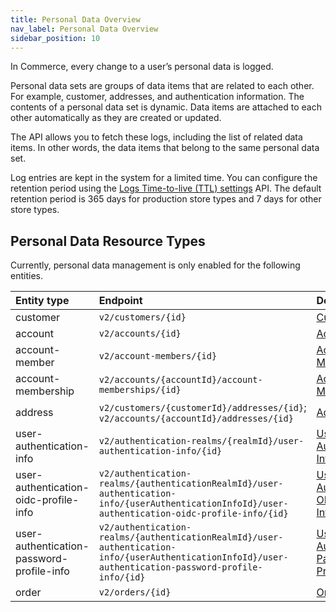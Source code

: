 ```yaml
---
title: Personal Data Overview
nav_label: Personal Data Overview
sidebar_position: 10
---
```


In Commerce, every change to a user’s personal data is logged.

Personal data sets are groups of data items that are related to each other. For example, customer, addresses, and authentication information. The contents of a personal data set is dynamic. Data items are attached to each other automatically as they are created or updated.

The API allows you to fetch these logs, including the list of related data items. In other words, the data items that belong to the same personal data set.

Log entries are kept in the system for a limited time. You can configure the retention period using the [Logs Time-to-live (TTL) settings](/docs/commerce-cloud/personal-data/logs-ttl-settings/logs-ttl-settings-overview) API. The default retention period is 365 days for production store types and 7 days for other store types.

## Personal Data Resource Types

Currently, personal data management is only enabled for the following entities.

| Entity type | Endpoint | Documentation |
| :-- | :-- | :-- |
| customer | `v2/customers/{id}` |[Customers](/docs/customer-management/customer-management-api/customer-management-api-overview) |
| account | `v2/accounts/{id}` |[Accounts](/docs/commerce-cloud/accounts/using-account-management-api/account-management-api-overview) |
| account-member | `v2/account-members/{id}` |[Account Members](/docs/commerce-cloud/accounts/using-account-members-api/overview) |
| account-membership | `v2/accounts/{accountId}/account-memberships/{id}`|[Account Memberships](/docs/commerce-cloud/accounts/using-account-membership-api/overview) |
| address | `v2/customers/{customerId}/addresses/{id}`; `v2/accounts/{accountId}/addresses/{id}`|[Addresses](/docs/commerce-cloud/addresses/about-addresses-api) |
| user-authentication-info | `v2/authentication-realms/{realmId}/user-authentication-info/{id}` |[User Authentication Info](/docs/authentication/single-sign-on/user-authentication-info-api/overview) |
| user-authentication-oidc-profile-info | `v2/authentication-realms/{authenticationRealmId}/user-authentication-info/{userAuthenticationInfoId}/user-authentication-oidc-profile-info/{id}`|[User Authentication OIDC Profile Info](/docs/authentication/single-sign-on/user-authentication-openid-connect-profile-api/openid-connect-profile-overview) |
| user-authentication-password-profile-info | `v2/authentication-realms/{authenticationRealmId}/user-authentication-info/{userAuthenticationInfoId}/user-authentication-password-profile-info/{id}`|[User Authentication Password Profile Info](/docs/authentication/single-sign-on/user-authentication-password-profiles-api/password-profile-overview) |
| order | `v2/orders/{id}`|[Orders](/docs/carts-orders/orders/orders-api/orders-api-overview) |

